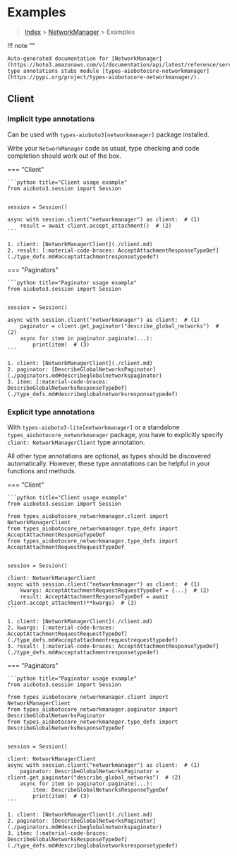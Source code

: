 # Examples

> [Index](../README.md) > [NetworkManager](./README.md) > Examples

!!! note ""

    Auto-generated documentation for [NetworkManager](https://boto3.amazonaws.com/v1/documentation/api/latest/reference/services/networkmanager.html#NetworkManager)
    type annotations stubs module [types-aiobotocore-networkmanager](https://pypi.org/project/types-aiobotocore-networkmanager/).

## Client

### Implicit type annotations

Can be used with `types-aioboto3[networkmanager]` package installed.

Write your `NetworkManager` code as usual,
type checking and code completion should work out of the box.



=== "Client"

    ```python title="Client usage example"
    from aioboto3.session import Session


    session = Session()

    async with session.client("networkmanager") as client:  # (1)
        result = await client.accept_attachment()  # (2)
    ```

    1. client: [NetworkManagerClient](./client.md)
    2. result: [:material-code-braces: AcceptAttachmentResponseTypeDef](./type_defs.md#acceptattachmentresponsetypedef) 



=== "Paginators"

    ```python title="Paginator usage example"
    from aioboto3.session import Session


    session = Session()

    async with session.client("networkmanager") as client:  # (1)
        paginator = client.get_paginator("describe_global_networks")  # (2)
        async for item in paginator.paginate(...):
            print(item)  # (3)
    ```

    1. client: [NetworkManagerClient](./client.md)
    2. paginator: [DescribeGlobalNetworksPaginator](./paginators.md#describeglobalnetworkspaginator)
    3. item: [:material-code-braces: DescribeGlobalNetworksResponseTypeDef](./type_defs.md#describeglobalnetworksresponsetypedef) 




### Explicit type annotations

With `types-aioboto3-lite[networkmanager]`
or a standalone `types_aiobotocore_networkmanager` package, you have to explicitly specify
`client: NetworkManagerClient` type annotation.

All other type annotations are optional, as types should be discovered automatically.
However, these type annotations can be helpful in your functions and methods.


=== "Client"

    ```python title="Client usage example"
    from aioboto3.session import Session

    from types_aiobotocore_networkmanager.client import NetworkManagerClient
    from types_aiobotocore_networkmanager.type_defs import AcceptAttachmentResponseTypeDef
    from types_aiobotocore_networkmanager.type_defs import AcceptAttachmentRequestRequestTypeDef


    session = Session()

    client: NetworkManagerClient
    async with session.client("networkmanager") as client:  # (1)
        kwargs: AcceptAttachmentRequestRequestTypeDef = {...}  # (2)
        result: AcceptAttachmentResponseTypeDef = await client.accept_attachment(**kwargs)  # (3)
    ```

    1. client: [NetworkManagerClient](./client.md)
    2. kwargs: [:material-code-braces: AcceptAttachmentRequestRequestTypeDef](./type_defs.md#acceptattachmentrequestrequesttypedef) 
    3. result: [:material-code-braces: AcceptAttachmentResponseTypeDef](./type_defs.md#acceptattachmentresponsetypedef) 



=== "Paginators"

    ```python title="Paginator usage example"
    from aioboto3.session import Session

    from types_aiobotocore_networkmanager.client import NetworkManagerClient
    from types_aiobotocore_networkmanager.paginator import DescribeGlobalNetworksPaginator
    from types_aiobotocore_networkmanager.type_defs import DescribeGlobalNetworksResponseTypeDef


    session = Session()

    client: NetworkManagerClient
    async with session.client("networkmanager") as client:  # (1)
        paginator: DescribeGlobalNetworksPaginator = client.get_paginator("describe_global_networks")  # (2)
        async for item in paginator.paginate(...):
            item: DescribeGlobalNetworksResponseTypeDef
            print(item)  # (3)
    ```

    1. client: [NetworkManagerClient](./client.md)
    2. paginator: [DescribeGlobalNetworksPaginator](./paginators.md#describeglobalnetworkspaginator)
    3. item: [:material-code-braces: DescribeGlobalNetworksResponseTypeDef](./type_defs.md#describeglobalnetworksresponsetypedef) 




